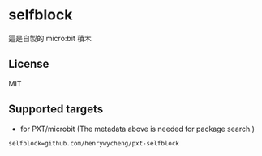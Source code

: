 # selfblock

這是自製的 micro:bit 積木

## License

MIT

## Supported targets

* for PXT/microbit
(The metadata above is needed for package search.)

```package
selfblock=github.com/henrywycheng/pxt-selfblock
```
